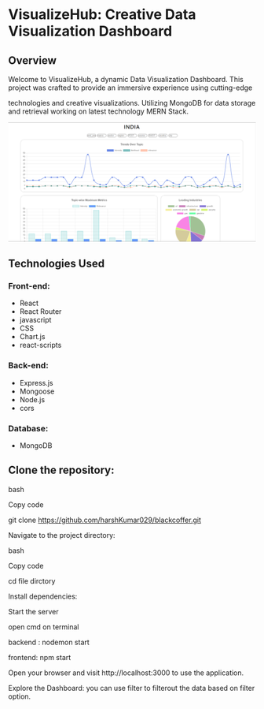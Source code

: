 # VisualizeHub: Creative Data Visualization Dashboard
## Overview

Welcome to VisualizeHub, a dynamic Data Visualization Dashboard. This project was crafted to provide an immersive experience using cutting-edge 

technologies and creative visualizations. Utilizing MongoDB for data storage and retrieval working on latest technology MERN Stack.

![UIimage](./frontend//public//assets//readmeimg.png)

## Technologies Used

### Front-end:

- React
- React Router
- javascript
- CSS
- Chart.js
- react-scripts

### Back-end:

- Express.js
- Mongoose
- Node.js
- cors

### Database:
 - MongoDB

## Clone the repository:

bash

Copy code

git clone https://github.com/harshKumar029/blackcoffer.git

Navigate to the project directory:

bash

Copy code

cd file dirctory

Install dependencies:

Start the server

open cmd on terminal

backend : nodemon start

frontend: npm start

Open your browser and visit http://localhost:3000 to use the application.

Explore the Dashboard:
    you can use filter to filterout the data based on filter option.